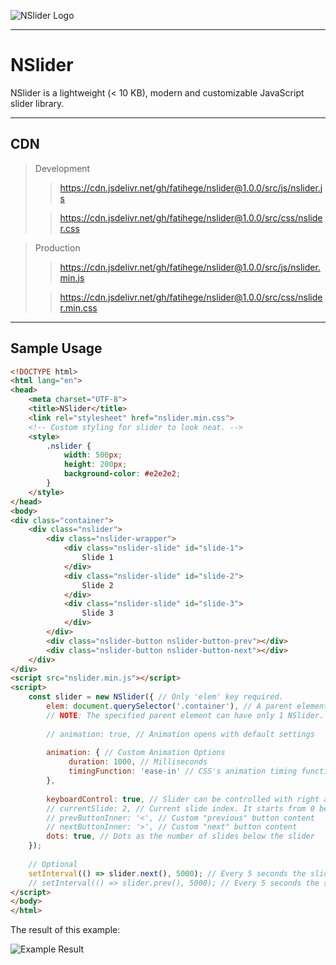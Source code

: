 ![NSlider Logo](https://imgupload.io/images/2021/06/28/nslider.png)

---

# NSlider
NSlider is a lightweight (< 10 KB), modern and customizable JavaScript slider library.

---

## CDN

> Development
> > https://cdn.jsdelivr.net/gh/fatihege/nslider@1.0.0/src/js/nslider.js
> 
> > https://cdn.jsdelivr.net/gh/fatihege/nslider@1.0.0/src/css/nslider.css

> Production
> > https://cdn.jsdelivr.net/gh/fatihege/nslider@1.0.0/src/js/nslider.min.js
> 
> > https://cdn.jsdelivr.net/gh/fatihege/nslider@1.0.0/src/css/nslider.min.css


---

## Sample Usage
```html
<!DOCTYPE html>
<html lang="en">
<head>
    <meta charset="UTF-8">
    <title>NSlider</title>
    <link rel="stylesheet" href="nslider.min.css">
    <!-- Custom styling for slider to look neat. -->
    <style>
        .nslider {
            width: 500px;
            height: 200px;
            background-color: #e2e2e2;
        }
    </style>
</head>
<body>
<div class="container">
    <div class="nslider">
        <div class="nslider-wrapper">
            <div class="nslider-slide" id="slide-1">
                Slide 1
            </div>
            <div class="nslider-slide" id="slide-2">
                Slide 2
            </div>
            <div class="nslider-slide" id="slide-3">
                Slide 3
            </div>
        </div>
        <div class="nslider-button nslider-button-prev"></div>
        <div class="nslider-button nslider-button-next"></div>
    </div>
</div>
<script src="nslider.min.js"></script>
<script>
    const slider = new NSlider({ // Only 'elem' key required.
        elem: document.querySelector('.container'), // A parent element of the slider
        // NOTE: The specified parent element can have only 1 NSlider.
        
        // animation: true, // Animation opens with default settings
        
        animation: { // Custom Animation Options
             duration: 1000, // Milliseconds
             timingFunction: 'ease-in' // CSS's animation timing functions
        },
        
        keyboardControl: true, // Slider can be controlled with right and left arrows
        // currentSlide: 2, // Current slide index. It starts from 0 because it is in array logic
        // prevButtonInner: '<', // Custom "previous" button content
        // nextButtonInner: '>', // Custom "next" button content
        dots: true, // Dots as the number of slides below the slider
    });
    
    // Optional
    setInterval(() => slider.next(), 5000); // Every 5 seconds the slider automatically moves to the next slide
    // setInterval(() => slider.prev(), 5000); // Every 5 seconds the slider automatically moves to the previous slide
</script>
</body>
</html>
```

The result of this example:

![Example Result](https://imgupload.io/images/2021/06/28/image97cdc48ac9b970ee.png)
